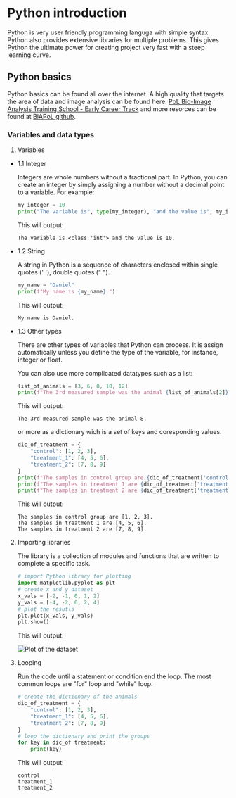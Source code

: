 # Python introduction

Python is very user friendly programming languga with simple syntax. Python also provides extensive libraries for multiple problems. This gives Python the ultimate power for creating project very fast with a steep learning curve.

## Python basics

Python basics can be found all over the internet. A high quality that targets the area of data and image analysis can be found here: [PoL Bio-Image Analysis Training School - Early Career Track](https://biapol.github.io/PoL-BioImage-Analysis-TS-Early-Career-Track/intro.html#acknowledgements) and more resorces can be found at [BiAPoL github](https://github.com/BiAPoL).

### Variables and data types

1. Variables 
* 1.1 Integer
       
    Integers are whole numbers without a fractional part. In Python, you can create an integer by simply assigning a number without a decimal point to a variable. For example:

    ```python
    my_integer = 10
    print("The variable is", type(my_integer), "and the value is", my_integer, ".")
    ```

    This will output:

    ```
    The variable is <class 'int'> and the value is 10.
    ```
* 1.2 String
       
    A string in Python is a sequence of characters enclosed within single quotes (' '), double quotes (" ").
    
    ```python
    my_name = "Daniel"
    print(f"My name is {my_name}.")
    ```

    This will output:

    ```
    My name is Daniel.
    ```

* 1.3 Other types

    There are other types of variables that Python can process. It is assign automatically unless you define the type of the variable, for instance, integer or float.

    You can also use more complicated datatypes such as a list:

     ```python
    list_of_animals = [3, 6, 8, 10, 12]
    print(f"The 3rd measured sample was the animal {list_of_animals[2]}.")
    ```
    
    This will output:

    ```
    The 3rd measured sample was the animal 8.
    ```
    or more as a dictionary wich is a set of keys and coresponding values.

    ```python
    dic_of_treatment = {
        "control": [1, 2, 3],
        "treatment_1": [4, 5, 6],
        "treatment_2": [7, 8, 9]
    }
    print(f"The samples in control group are {dic_of_treatment['control']}.")
    print(f"The samples in treatment 1 are {dic_of_treatment['treatment_1']}.")
    print(f"The samples in treatment 2 are {dic_of_treatment['treatment_2']}.")
    ```

    This will output:

    ```
    The samples in control group are [1, 2, 3].
    The samples in treatment 1 are [4, 5, 6].
    The samples in treatment 2 are [7, 8, 9].
    ```

2. Importing libraries

    The library is a collection of modules and functions that are written to complete a specific task.
    
    ```python
    # import Python library for plotting
    import matplotlib.pyplot as plt
    # create x and y dataset
    x_vals = [-2, -1, 0, 1, 2]
    y_vals = [-4, -2, 0, 2, 4]
    # plot the resutls
    plt.plot(x_vals, y_vals)
    plt.show()
    ```
    This will output:

    ![Plot of the dataset](./static/images/plot_example.png)

3. Looping

    Run the code until a statement or condition end the loop. The most common loops are "for" loop and "while" loop.

    ```python
    # create the dictionary of the animals
    dic_of_treatment = {
        "control": [1, 2, 3],
        "treatment_1": [4, 5, 6],
        "treatment_2": [7, 8, 9]
    }
    # loop the dictionary and print the groups
    for key in dic_of treatment:
        print(key)
    ```

    This will output:

    ```
    control
    treatment_1
    treatment_2
    ```




